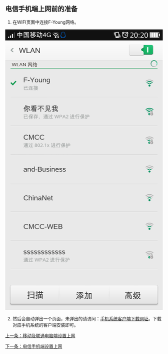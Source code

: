 ## 电信手机端上网前的准备

1. 在WIFI页面中连接F-Young网络。

![](./image/image1.png)

2. 然后会自动弹出一个页面，未弹出的请访问：[手机系统客户端下载网址](http://zsteduapp.10000.gd.cn/index.html?schoolid=221)。下载对应手机系统的客户端安装即可。

[上一条：移动及联通电脑端设置上网](/guide/setPPPoE)

[下一条：电信手机端设置上网](/guide/setPhoneDX)